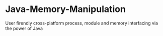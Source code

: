# Java-Memory-Manipulation
User firendly cross-platform process, module and memory interfacing via the power of Java
